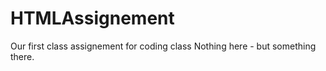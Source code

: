 # HTMLAssignement

Our first class assignement for coding class
Nothing here - but something there.

